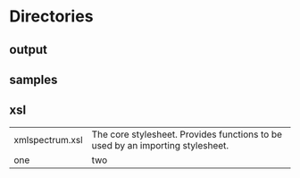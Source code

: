 Directories=======output-------samples---------xsl---<table><tr><td>xmlspectrum.xsl</td><td>The core stylesheet. Provides functions to be used by an importing stylesheet.</td></tr><tr><td>one</td><td>two</td></tr></table>